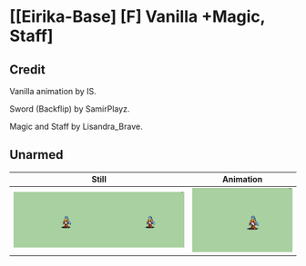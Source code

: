 # [\[Eirika-Base\] \[F\] Vanilla +Magic, Staff]

## Credit

Vanilla animation by IS.

Sword (Backflip) by SamirPlayz.

Magic and Staff by Lisandra_Brave.
	
## Unarmed

| Still | Animation |
| :---: | :-------: |
| ![Unarmed still](./Unarmed_000.png) | ![Unarmed animation](./Unarmed.gif) |
